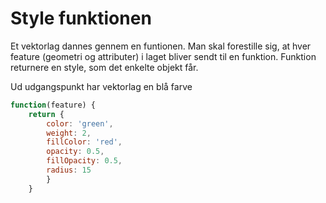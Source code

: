 # Style funktionen
Et vektorlag dannes gennem en funtionen. Man skal forestille sig, at hver feature (geometri og attributer) i laget bliver sendt til en funktion. Funktion returnere en style, som det enkelte objekt får.

Ud udgangspunkt har vektorlag en blå farve

```javascript
function(feature) {
    return {
        color: 'green',
        weight: 2,
        fillColor: 'red',
        opacity: 0.5,
        fillOpacity: 0.5,
        radius: 15
        }
    }
```

